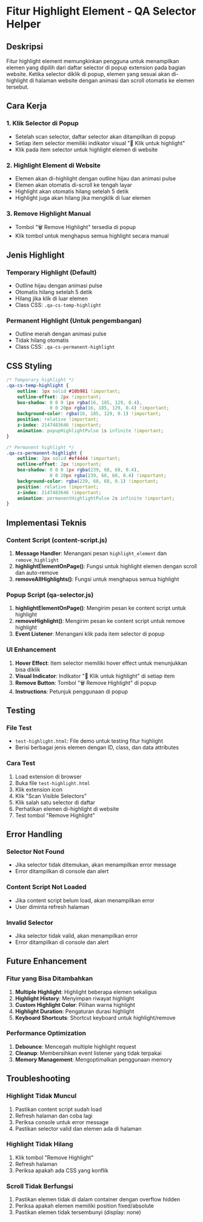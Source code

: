 # Fitur Highlight Element - QA Selector Helper

## Deskripsi
Fitur highlight element memungkinkan pengguna untuk menampilkan elemen yang dipilih dari daftar selector di popup extension pada bagian website. Ketika selector diklik di popup, elemen yang sesuai akan di-highlight di halaman website dengan animasi dan scroll otomatis ke elemen tersebut.

## Cara Kerja

### 1. Klik Selector di Popup
- Setelah scan selector, daftar selector akan ditampilkan di popup
- Setiap item selector memiliki indikator visual "🎯 Klik untuk highlight"
- Klik pada item selector untuk highlight elemen di website

### 2. Highlight Element di Website
- Elemen akan di-highlight dengan outline hijau dan animasi pulse
- Elemen akan otomatis di-scroll ke tengah layar
- Highlight akan otomatis hilang setelah 5 detik
- Highlight juga akan hilang jika mengklik di luar elemen

### 3. Remove Highlight Manual
- Tombol "🗑️ Remove Highlight" tersedia di popup
- Klik tombol untuk menghapus semua highlight secara manual

## Jenis Highlight

### Temporary Highlight (Default)
- Outline hijau dengan animasi pulse
- Otomatis hilang setelah 5 detik
- Hilang jika klik di luar elemen
- Class CSS: `.qa-cs-temp-highlight`

### Permanent Highlight (Untuk pengembangan)
- Outline merah dengan animasi pulse
- Tidak hilang otomatis
- Class CSS: `.qa-cs-permanent-highlight`

## CSS Styling

```css
/* Temporary highlight */
.qa-cs-temp-highlight {
    outline: 3px solid #10b981 !important;
    outline-offset: 2px !important;
    box-shadow: 0 0 0 1px rgba(16, 185, 129, 0.4), 
                0 0 20px rgba(16, 185, 129, 0.4) !important;
    background-color: rgba(16, 185, 129, 0.1) !important;
    position: relative !important;
    z-index: 2147483646 !important;
    animation: popupHighlightPulse 1s infinite !important;
}

/* Permanent highlight */
.qa-cs-permanent-highlight {
    outline: 3px solid #ef4444 !important;
    outline-offset: 2px !important;
    box-shadow: 0 0 0 1px rgba(239, 68, 68, 0.4), 
                0 0 20px rgba(239, 68, 68, 0.4) !important;
    background-color: rgba(239, 68, 68, 0.1) !important;
    position: relative !important;
    z-index: 2147483646 !important;
    animation: permanentHighlightPulse 2s infinite !important;
}
```

## Implementasi Teknis

### Content Script (content-script.js)
1. **Message Handler**: Menangani pesan `highlight_element` dan `remove_highlight`
2. **highlightElementOnPage()**: Fungsi untuk highlight elemen dengan scroll dan auto-remove
3. **removeAllHighlights()**: Fungsi untuk menghapus semua highlight

### Popup Script (qa-selector.js)
1. **highlightElementOnPage()**: Mengirim pesan ke content script untuk highlight
2. **removeHighlight()**: Mengirim pesan ke content script untuk remove highlight
3. **Event Listener**: Menangani klik pada item selector di popup

### UI Enhancement
1. **Hover Effect**: Item selector memiliki hover effect untuk menunjukkan bisa diklik
2. **Visual Indicator**: Indikator "🎯 Klik untuk highlight" di setiap item
3. **Remove Button**: Tombol "🗑️ Remove Highlight" di popup
4. **Instructions**: Petunjuk penggunaan di popup

## Testing

### File Test
- `test-highlight.html`: File demo untuk testing fitur highlight
- Berisi berbagai jenis elemen dengan ID, class, dan data attributes

### Cara Test
1. Load extension di browser
2. Buka file `test-highlight.html`
3. Klik extension icon
4. Klik "Scan Visible Selectors"
5. Klik salah satu selector di daftar
6. Perhatikan elemen di-highlight di website
7. Test tombol "Remove Highlight"

## Error Handling

### Selector Not Found
- Jika selector tidak ditemukan, akan menampilkan error message
- Error ditampilkan di console dan alert

### Content Script Not Loaded
- Jika content script belum load, akan menampilkan error
- User diminta refresh halaman

### Invalid Selector
- Jika selector tidak valid, akan menampilkan error
- Error ditampilkan di console dan alert

## Future Enhancement

### Fitur yang Bisa Ditambahkan
1. **Multiple Highlight**: Highlight beberapa elemen sekaligus
2. **Highlight History**: Menyimpan riwayat highlight
3. **Custom Highlight Color**: Pilihan warna highlight
4. **Highlight Duration**: Pengaturan durasi highlight
5. **Keyboard Shortcuts**: Shortcut keyboard untuk highlight/remove

### Performance Optimization
1. **Debounce**: Mencegah multiple highlight request
2. **Cleanup**: Membersihkan event listener yang tidak terpakai
3. **Memory Management**: Mengoptimalkan penggunaan memory

## Troubleshooting

### Highlight Tidak Muncul
1. Pastikan content script sudah load
2. Refresh halaman dan coba lagi
3. Periksa console untuk error message
4. Pastikan selector valid dan elemen ada di halaman

### Highlight Tidak Hilang
1. Klik tombol "Remove Highlight"
2. Refresh halaman
3. Periksa apakah ada CSS yang konflik

### Scroll Tidak Berfungsi
1. Pastikan elemen tidak di dalam container dengan overflow hidden
2. Periksa apakah elemen memiliki position fixed/absolute
3. Pastikan elemen tidak tersembunyi (display: none)
